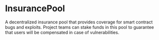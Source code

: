 # InsurancePool 
 A decentralized insurance pool that provides coverage for smart contract bugs and exploits. Project teams can stake funds in this pool to guarantee that users will be compensated in case of vulnerabilities.
